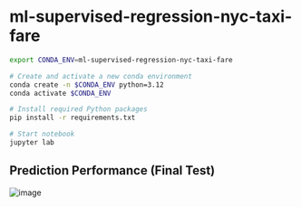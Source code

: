 # ml-supervised-regression-nyc-taxi-fare

```bash
export CONDA_ENV=ml-supervised-regression-nyc-taxi-fare

# Create and activate a new conda environment
conda create -n $CONDA_ENV python=3.12
conda activate $CONDA_ENV

# Install required Python packages
pip install -r requirements.txt

# Start notebook
jupyter lab
```

## Prediction Performance (Final Test)

![image](https://github.com/user-attachments/assets/7e1a129d-04ba-4c5b-87e0-b6699ca75b56)
